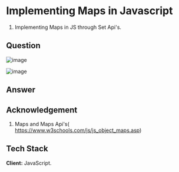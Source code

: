 
# Implementing Maps in Javascript
1. Implementing Maps in JS through Set Api's.
## Question

![image](https://user-images.githubusercontent.com/102906185/190850665-afb95338-d104-4c28-ad2a-00a30f250c1c.png)

![image](https://user-images.githubusercontent.com/102906185/190850681-fc17466d-6c89-48d4-aae9-88ea56a87430.png)

## Answer 


## Acknowledgement
1. Maps and Maps Api's( https://www.w3schools.com/js/js_object_maps.asp)
## Tech Stack

**Client:** JavaScript.



